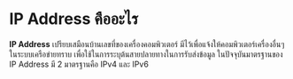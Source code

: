 # IP Address คืออะไร
**IP Address** เปรียบเสมือนบ้านเลขที่ของเครื่องคอมพิวเตอร์ มีไว้เพื่อแจ้งให้คอมพิวเตอร์เครื่องอื่นๆ ในระบบเครือข่ายทราบ เพื่อใช้ในการระบุต้นสายปลายทางในการรับส่งข้อมูล ในปัจจุบันมาตรฐานของ IP Address มี 2 มาตรฐานคือ IPv4 และ IPv6